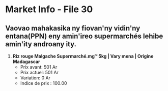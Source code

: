 # Market Info - File 30

## Vaovao mahakasika ny fiovan'ny vidin'ny entana(PPN) eny amin'ireo supermarchés lehibe amin'ity androany ity.

1. **Riz rouge Malgache Supermarché.mg™ 5kg | Vary mena | Origine Madagascar**
   - Prix avant: 501 Ar
   - Prix actuel: 501 Ar
   - Variation: 0 Ar
   - Indice de prix : 100.00

